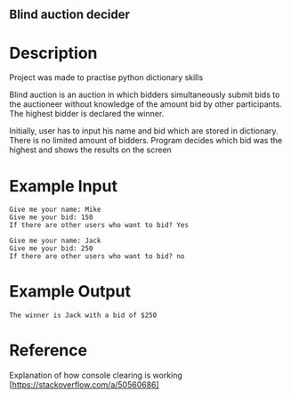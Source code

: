 ## Blind auction decider

# Description

Project was made to practise python dictionary skills

Blind auction is an auction in which bidders simultaneously submit bids to the auctioneer without knowledge of the amount bid by other participants.
The highest bidder is declared the winner.

Initially, user has to input his name and bid which are stored in dictionary. There is no limited amount of bidders. 
Program decides which bid was the highest and shows the results on the screen

# Example Input

```
Give me your name: Mike
Give me your bid: 150
If there are other users who want to bid? Yes
```
```
Give me your name: Jack
Give me your bid: 250
If there are other users who want to bid? no
```

# Example Output

```
The winner is Jack with a bid of $250
```

# Reference
Explanation of how console clearing is working
[https://stackoverflow.com/a/50560686]